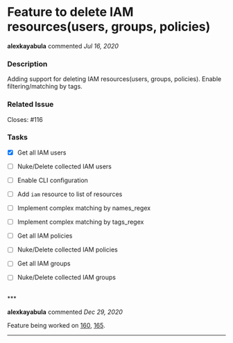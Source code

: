 # Feature to delete IAM resources(users, groups, policies)

**alexkayabula** commented *Jul 16, 2020*

### Description
Adding support for deleting IAM resources(users, groups, policies).
Enable filtering/matching by tags.

### Related Issue
Closes: #116   

### Tasks

- [x] Get all IAM users
- [ ] Nuke/Delete collected IAM users
- [ ] Enable CLI configuration
- [ ] Add `iam` resource to list of resources
- [ ] Implement complex matching by names_regex
- [ ] Implement complex matching by tags_regex
- [ ] Get all IAM policies
- [ ] Nuke/Delete collected IAM policies
- [ ] Get all IAM groups
- [ ] Nuke/Delete collected IAM groups



<br />
***


**alexkayabula** commented *Dec 29, 2020*

Feature being worked on [160](https://github.com/gruntwork-io/cloud-nuke/pull/160), [165](https://github.com/gruntwork-io/cloud-nuke/pull/165).
***


